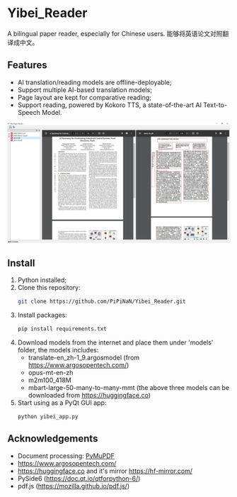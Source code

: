 # Yibei_Reader
A bilingual paper reader, especially for Chinese users. 能够将英语论文对照翻译成中文。

## Features
- AI translation/reading models are offline-deployable;
- Support multiple AI-based translation models;
- Page layout are kept for comparative reading;
- Support reading, powered by Kokoro TTS, a state-of-the-art AI Text-to-Speech Model.

![screenshot](screen01.JPG "Optional title")

## Install
1. Python installed;
2. Clone this repository:
    ```bash
    git clone https://github.com/PiPiNaN/Yibei_Reader.git
    ```
3. Install packages:
   ```bash
   pip install requirements.txt
   ```
4. Download models from the internet and place them under 'models' folder, the models includes:
   - translate-en_zh-1_9.argosmodel (from https://www.argosopentech.com/)
   - opus-mt-en-zh 
   - m2m100_418M
   - mbart-large-50-many-to-many-mmt
    (the above three models can be downloaded from https://huggingface.co)
5. Start using as a PyQt GUI app:
   ```bash
   python yibei_app.py
   ```

## Acknowledgements
- Document processing: [PyMuPDF](https://github.com/pymupdf/PyMuPDF)
- https://www.argosopentech.com/
- https://huggingface.co and it's mirror https://hf-mirror.com/
- PySide6 (https://doc.qt.io/qtforpython-6/)
- pdf.js (https://mozilla.github.io/pdf.js/)